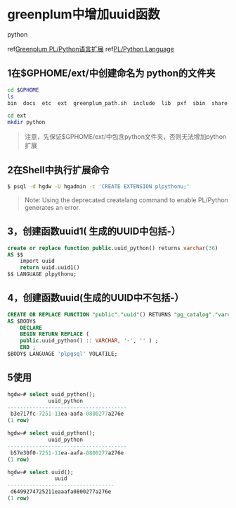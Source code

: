 
# greenplum中增加uuid函数

python

ref[Greenplum PL/Python语言扩展](http://47.92.231.67:8080/6-0/ref_guide/extensions/pl_python.html)
ref[PL/Python Language](https://gpdb.docs.pivotal.io/6-10/analytics/pl_python.html)

## 1在$GPHOME/ext/中创建命名为 python的文件夹

```bash
cd $GPHOME
ls
bin  docs  etc  ext  greenplum_path.sh  include  lib  pxf  sbin  share

cd ext
mkdir python

```

> 注意，先保证$GPHOME/ext/中包含python文件夹，否则无法增加python扩展

## 2在Shell中执行扩展命令

```bash
$ psql -d hgdw -U hgadmin -c 'CREATE EXTENSION plpythonu;'
```

> Note: Using the deprecated createlang command to enable PL/Python generates an error.

## 3，创建函数uuid1( 生成的UUID中包括-）

```sql
create or replace function public.uuid_python() returns varchar(36)
AS $$
    import uuid
    return uuid.uuid1()
$$ LANGUAGE plpythonu;
```

## 4，创建函数uuid(生成的UUID中不包括-）

```sql
CREATE OR REPLACE FUNCTION "public"."uuid"() RETURNS "pg_catalog"."varchar"
AS $BODY$
    DECLARE
    BEGIN RETURN REPLACE (
    public.uuid_python() :: VARCHAR, '-', '' ) ;
    END ;
$BODY$ LANGUAGE 'plpgsql' VOLATILE;
```

## 5使用

```sql
hgdw=# select uuid_python();
             uuid_python              
--------------------------------------
 b3e717fc-7251-11ea-aafa-0800277a276e
(1 row)

hgdw=# select uuid_python();
             uuid_python              
--------------------------------------
 b57e30f0-7251-11ea-aafa-0800277a276e
(1 row)

hgdw=# select uuid();
               uuid               
----------------------------------
 d6499274725211eaaafa0800277a276e
(1 row)


```